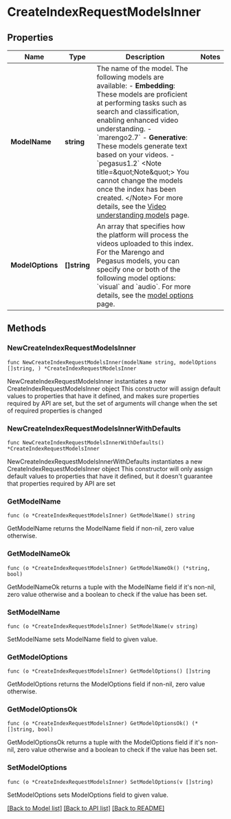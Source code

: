 # CreateIndexRequestModelsInner

## Properties

Name | Type | Description | Notes
------------ | ------------- | ------------- | -------------
**ModelName** | **string** | The name of the model. The following models are available:    - **Embedding**: These models are proficient at performing tasks such as search and classification, enabling enhanced video understanding.      - &#x60;marengo2.7&#x60;    - **Generative**: These models generate text based on your videos.      - &#x60;pegasus1.2&#x60;  &lt;Note title&#x3D;\&quot;Note\&quot;&gt; You cannot change the models once the index has been created. &lt;/Note&gt;  For more details, see the [Video understanding models](/v1.3/docs/concepts/models) page.  | 
**ModelOptions** | **[]string** | An array that specifies how the platform will process the videos uploaded to this index. For the Marengo and Pegasus models, you can specify one or both of the following model options: &#x60;visual&#x60; and &#x60;audio&#x60;. For more details, see the [model options](/v1.3/docs/concepts/model-options) page.  | 

## Methods

### NewCreateIndexRequestModelsInner

`func NewCreateIndexRequestModelsInner(modelName string, modelOptions []string, ) *CreateIndexRequestModelsInner`

NewCreateIndexRequestModelsInner instantiates a new CreateIndexRequestModelsInner object
This constructor will assign default values to properties that have it defined,
and makes sure properties required by API are set, but the set of arguments
will change when the set of required properties is changed

### NewCreateIndexRequestModelsInnerWithDefaults

`func NewCreateIndexRequestModelsInnerWithDefaults() *CreateIndexRequestModelsInner`

NewCreateIndexRequestModelsInnerWithDefaults instantiates a new CreateIndexRequestModelsInner object
This constructor will only assign default values to properties that have it defined,
but it doesn't guarantee that properties required by API are set

### GetModelName

`func (o *CreateIndexRequestModelsInner) GetModelName() string`

GetModelName returns the ModelName field if non-nil, zero value otherwise.

### GetModelNameOk

`func (o *CreateIndexRequestModelsInner) GetModelNameOk() (*string, bool)`

GetModelNameOk returns a tuple with the ModelName field if it's non-nil, zero value otherwise
and a boolean to check if the value has been set.

### SetModelName

`func (o *CreateIndexRequestModelsInner) SetModelName(v string)`

SetModelName sets ModelName field to given value.


### GetModelOptions

`func (o *CreateIndexRequestModelsInner) GetModelOptions() []string`

GetModelOptions returns the ModelOptions field if non-nil, zero value otherwise.

### GetModelOptionsOk

`func (o *CreateIndexRequestModelsInner) GetModelOptionsOk() (*[]string, bool)`

GetModelOptionsOk returns a tuple with the ModelOptions field if it's non-nil, zero value otherwise
and a boolean to check if the value has been set.

### SetModelOptions

`func (o *CreateIndexRequestModelsInner) SetModelOptions(v []string)`

SetModelOptions sets ModelOptions field to given value.



[[Back to Model list]](../README.md#documentation-for-models) [[Back to API list]](../README.md#documentation-for-api-endpoints) [[Back to README]](../README.md)


